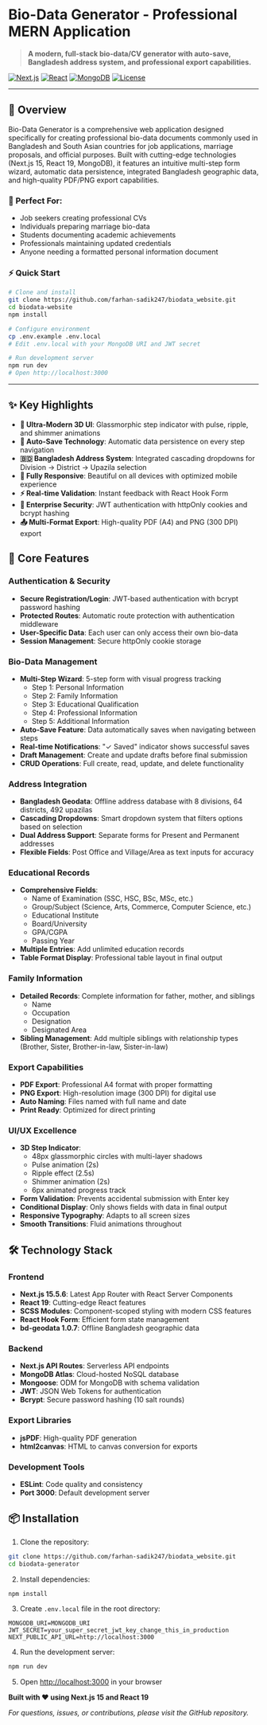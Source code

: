 # Bio-Data Generator - Professional MERN Application

> **A modern, full-stack bio-data/CV generator with auto-save, Bangladesh address system, and professional export capabilities.**

[![Next.js](https://img.shields.io/badge/Next.js-15.5.6-black)](https://nextjs.org/)
[![React](https://img.shields.io/badge/React-19-blue)](https://reactjs.org/)
[![MongoDB](https://img.shields.io/badge/MongoDB-Atlas-green)](https://www.mongodb.com/)
[![License](https://img.shields.io/badge/License-MIT-yellow.svg)](https://opensource.org/licenses/MIT)

---

## 📖 Overview

Bio-Data Generator is a comprehensive web application designed specifically for creating professional bio-data documents commonly used in Bangladesh and South Asian countries for job applications, marriage proposals, and official purposes. Built with cutting-edge technologies (Next.js 15, React 19, MongoDB), it features an intuitive multi-step form wizard, automatic data persistence, integrated Bangladesh geographic data, and high-quality PDF/PNG export capabilities.

### 🎯 Perfect For:
- Job seekers creating professional CVs
- Individuals preparing marriage bio-data
- Students documenting academic achievements
- Professionals maintaining updated credentials
- Anyone needing a formatted personal information document

### ⚡ Quick Start
```bash
# Clone and install
git clone https://github.com/farhan-sadik247/biodata_website.git
cd biodata-website
npm install

# Configure environment
cp .env.example .env.local
# Edit .env.local with your MongoDB URI and JWT secret

# Run development server
npm run dev
# Open http://localhost:3000
```

---

## ✨ Key Highlights

- **🎨 Ultra-Modern 3D UI**: Glassmorphic step indicator with pulse, ripple, and shimmer animations
- **💾 Auto-Save Technology**: Automatic data persistence on every step navigation
- **🇧🇩 Bangladesh Address System**: Integrated cascading dropdowns for Division → District → Upazila selection
- **📱 Fully Responsive**: Beautiful on all devices with optimized mobile experience
- **⚡ Real-time Validation**: Instant feedback with React Hook Form
- **🔐 Enterprise Security**: JWT authentication with httpOnly cookies and bcrypt hashing
- **📤 Multi-Format Export**: High-quality PDF (A4) and PNG (300 DPI) export

## 🚀 Core Features

### Authentication & Security
- **Secure Registration/Login**: JWT-based authentication with bcrypt password hashing
- **Protected Routes**: Automatic route protection with authentication middleware
- **User-Specific Data**: Each user can only access their own bio-data
- **Session Management**: Secure httpOnly cookie storage

### Bio-Data Management
- **Multi-Step Wizard**: 5-step form with visual progress tracking
  - Step 1: Personal Information
  - Step 2: Family Information
  - Step 3: Educational Qualification
  - Step 4: Professional Information
  - Step 5: Additional Information
- **Auto-Save Feature**: Data automatically saves when navigating between steps
- **Real-time Notifications**: "✓ Saved" indicator shows successful saves
- **Draft Management**: Create and update drafts before final submission
- **CRUD Operations**: Full create, read, update, and delete functionality

### Address Integration
- **Bangladesh Geodata**: Offline address database with 8 divisions, 64 districts, 492 upazilas
- **Cascading Dropdowns**: Smart dropdown system that filters options based on selection
- **Dual Address Support**: Separate forms for Present and Permanent addresses
- **Flexible Fields**: Post Office and Village/Area as text inputs for accuracy

### Educational Records
- **Comprehensive Fields**: 
  - Name of Examination (SSC, HSC, BSc, MSc, etc.)
  - Group/Subject (Science, Arts, Commerce, Computer Science, etc.)
  - Educational Institute
  - Board/University
  - GPA/CGPA
  - Passing Year
- **Multiple Entries**: Add unlimited education records
- **Table Format Display**: Professional table layout in final output

### Family Information
- **Detailed Records**: Complete information for father, mother, and siblings
  - Name
  - Occupation
  - Designation
  - Designated Area
- **Sibling Management**: Add multiple siblings with relationship types (Brother, Sister, Brother-in-law, Sister-in-law)

### Export Capabilities
- **PDF Export**: Professional A4 format with proper formatting
- **PNG Export**: High-resolution image (300 DPI) for digital use
- **Auto Naming**: Files named with full name and date
- **Print Ready**: Optimized for direct printing

### UI/UX Excellence
- **3D Step Indicator**: 
  - 48px glassmorphic circles with multi-layer shadows
  - Pulse animation (2s)
  - Ripple effect (2.5s)
  - Shimmer animation (2s)
  - 6px animated progress track
- **Form Validation**: Prevents accidental submission with Enter key
- **Conditional Display**: Only shows fields with data in final output
- **Responsive Typography**: Adapts to all screen sizes
- **Smooth Transitions**: Fluid animations throughout

## 🛠️ Technology Stack

### Frontend
- **Next.js 15.5.6**: Latest App Router with React Server Components
- **React 19**: Cutting-edge React features
- **SCSS Modules**: Component-scoped styling with modern CSS features
- **React Hook Form**: Efficient form state management
- **bd-geodata 1.0.7**: Offline Bangladesh geographic data

### Backend
- **Next.js API Routes**: Serverless API endpoints
- **MongoDB Atlas**: Cloud-hosted NoSQL database
- **Mongoose**: ODM for MongoDB with schema validation
- **JWT**: JSON Web Tokens for authentication
- **Bcrypt**: Secure password hashing (10 salt rounds)

### Export Libraries
- **jsPDF**: High-quality PDF generation
- **html2canvas**: HTML to canvas conversion for exports

### Development Tools
- **ESLint**: Code quality and consistency
- **Port 3000**: Default development server

## 📦 Installation

1. Clone the repository:
```bash
git clone https://github.com/farhan-sadik247/biodata_website.git
cd biodata-generator
```

2. Install dependencies:
```bash
npm install
```

3. Create `.env.local` file in the root directory:
```env
MONGODB_URI=MONGODB_URI
JWT_SECRET=your_super_secret_jwt_key_change_this_in_production
NEXT_PUBLIC_API_URL=http://localhost:3000
```

4. Run the development server:
```bash
npm run dev
```

5. Open [http://localhost:3000](http://localhost:3000) in your browser



**Built with ❤️ using Next.js 15 and React 19**

*For questions, issues, or contributions, please visit the GitHub repository.*
